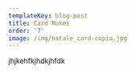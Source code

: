 ```yaml
---
templateKey: blog-post
title: Card Musei
order: '7'
image: /img/natale_card-copia.jpg
---
```

jhjkehfkjhdkjhfdk
